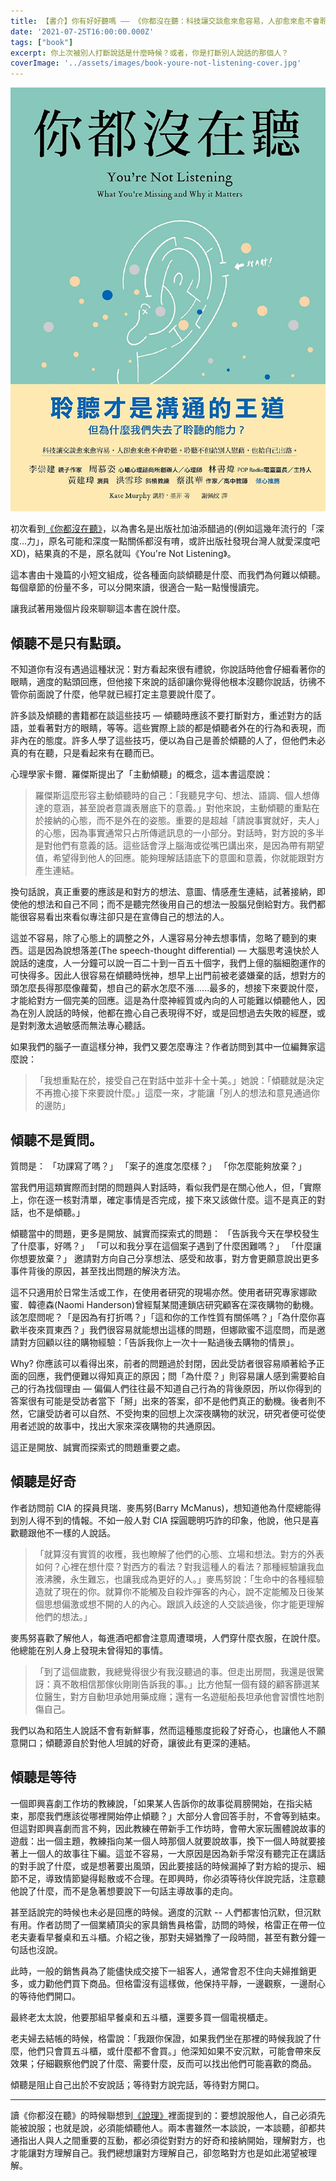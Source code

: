 ```yaml
---
title: 【書介】你有好好聽嗎 –– 《你都沒在聽：科技讓交談愈來愈容易，人卻愈來愈不會聆聽。聆聽不但給別人慰藉，也給自己出路》
date: '2021-07-25T16:00:00.000Z'
tags: ["book"]
excerpt: 你上次被別人打斷說話是什麼時候？或者，你是打斷別人說話的那個人？
coverImage: '../assets/images/book-youre-not-listening-cover.jpg'
---
```


![《你都沒在聽》書封](../assets/images/book-youre-not-listening-cover.jpg)

初次看到[《你都沒在聽》](https://www.books.com.tw/products/0010870927)，以為書名是出版社加油添醋過的(例如這幾年流行的「深度...力」，原名可能和深度一點關係都沒有唷，或許出版社發現台灣人就愛深度吧XD)，結果真的不是，原名就叫《You're Not Listening》。

這本書由十幾篇的小短文組成，從各種面向談傾聽是什麼、而我們為何難以傾聽。每個章節的份量不多，可以分開來讀，很適合一點一點慢慢讀完。

讓我試著用幾個片段來聊聊這本書在說什麼。

## 傾聽不是只有點頭。

不知道你有沒有遇過這種狀況：對方看起來很有禮貌，你說話時他會仔細看著你的眼睛，適度的點頭回應，但他接下來說的話卻讓你覺得他根本沒聽你說話，彷彿不管你前面說了什麼，他早就已經打定主意要說什麼了。

許多談及傾聽的書籍都在談這些技巧 –– 傾聽時應該不要打斷對方，重述對方的話語，並看著對方的眼睛，等等。這些實際上談的都是傾聽者外在的行為和表現，而非內在的態度。許多人學了這些技巧，便以為自己是善於傾聽的人了，但他們未必真的有在聽，只是看起來有在聽而已。

心理學家卡爾．羅傑斯提出了「主動傾聽」的概念，這本書這麼說：

> 羅傑斯這麼形容主動傾聽時的自己：「我聽見字句、想法、語調、個人想傳達的意涵，甚至說者意識表層底下的意義。」對他來說，主動傾聽的重點在於接納的心態，而不是外在的姿態。重要的是超越「請說事實就好，夫人」的心態，因為事實通常只占所傳遞訊息的一小部分。對話時，對方說的多半是對他們有意義的話。這些話會浮上腦海或從嘴巴講出來，是因為帶有期望值，希望得到他人的回應。能夠理解話語底下的意圖和意義，你就能跟對方產生連結。

換句話說，真正重要的應該是和對方的想法、意圖、情感產生連結，試著接納，即使他的想法和自己不同；而不是聽完然後用自己的想法一股腦兒倒給對方。我們都能很容易看出來看似專注卻只是在宣傳自己的想法的人。

這並不容易，除了心態上的調整之外，人還容易分神去想事情，忽略了聽到的東西。這是因為說想落差(The speech-thought differential) –– 大腦思考遠快於人說話的速度，人一分鐘可以說一百二十到一百五十個字，我們上億的腦細胞運作的可快得多。因此人很容易在傾聽時恍神，想早上出門前被老婆嫌棄的話，想對方的頭怎麼長得那麼像蘿蔔，想自己的薪水怎麼不漲......最多的，想接下來要說什麼，才能給對方一個完美的回應。這是為什麼神經質或內向的人可能難以傾聽他人，因為在別人說話的時候，他都在擔心自己表現得不好，或是回想過去失敗的經歷，或是對刺激太過敏感而無法專心聽話。

如果我們的腦子一直這樣分神，我們又要怎麼專注？作者訪問到其中一位編舞家這麼說：

>「我想重點在於，接受自己在對話中並非十全十美。」她說：「傾聽就是決定不再擔心接下來要說什麼。」這麼一來，才能讓「別人的想法和意見通過你的邊防」

## 傾聽不是質問。

質問是：
「功課寫了嗎？」
「案子的進度怎麼樣？」
「你怎麼能夠放棄？」

當我們用這類實際而封閉的問題與人對話時，看似我們是在關心他人，但，「實際上，你在逐一核對清單，確定事情是否完成，接下來又該做什麼。這不是真正的對話，也不是傾聽。」

傾聽當中的問題，更多是開放、誠實而探索式的問題：
「告訴我今天在學校發生了什麼事，好嗎？」
「可以和我分享在這個案子遇到了什麼困難嗎？」
「什麼讓你想要放棄？」
邀請對方向自己分享想法、感受和故事，對方會更願意說出更多事件背後的原因，甚至找出問題的解決方法。

這不只適用於日常生活或工作，在使用者研究的現場亦然。使用者研究專家娜歐蜜．韓德森(Naomi Handerson)曾經幫某間連鎖店研究顧客在深夜購物的動機。該怎麼問呢？「是因為有打折嗎？」「這和你的工作性質有關係嗎？」「為什麼你喜歡半夜來買東西？」我們很容易就能想出這樣的問題，但娜歐蜜不這麼問，而是邀請對方回顧以往的購物經驗：「告訴我你上一次十一點過後去購物的情景」。

Why? 你應該可以看得出來，前者的問題過於封閉，因此受訪者很容易順著給予正面的回應，我們便難以得知真正的原因；問「為什麼？」則容易讓人感到需要給自己的行為找個理由 –– 偏偏人們往往最不知道自己行為的背後原因，所以你得到的答案很有可能是受訪者當下「掰」出來的答案，卻不是他們真正的動機。後者則不然，它讓受訪者可以自然、不受拘束的回想上次深夜購物的狀況，研究者便可從使用者述說的故事中，找出大家來深夜購物的共通原因。

這正是開放、誠實而探索式的問題重要之處。

## 傾聽是好奇

作者訪問前 CIA 的探員貝瑞．麥馬努(Barry McManus)，想知道他為什麼總能得到別人得不到的情報。不如一般人對 CIA 探圓聰明巧詐的印象，他說，他只是喜歡聽跟他不一樣的人說話。

> 「就算沒有實質的收穫，我也瞭解了他們的心態、立場和想法。對方的外表如何？心裡在想什麼？對西方的看法？對我這種人的看法？那種經驗讓我血液沸騰，永生難忘，也讓我成為更好的人。」麥馬努說：「生命中的各種經驗造就了現在的你。就算你不能觸及自殺炸彈客的內心，說不定能觸及日後某個思想偏激或想不開的人的內心。跟誤入歧途的人交談過後，你才能更理解他們的想法。」

麥馬努喜歡了解他人，每進酒吧都會注意周遭環境，人們穿什麼衣服，在說什麼。他總能在別人身上發現未曾得知的事情。

> 「到了這個歲數，我總覺得很少有我沒聽過的事。但走出房間，我還是很驚訝：真不敢相信那傢伙剛剛告訴我的事。」比方他幫一個有錢的顧客篩選某位醫生，對方自動坦承她用藥成癮；還有一名遊艇船長坦承他會習慣性地割傷自己。

我們以為和陌生人說話不會有新鮮事，然而這種態度扼殺了好奇心，也讓他人不願意開口；傾聽源自於對他人坦誠的好奇，讓彼此有更深的連結。

## 傾聽是等待

一個即興喜劇工作坊的教練說，「如果某人告訴你的故事從肩膀開始，在指尖結束，那麼我們應該從哪裡開始停止傾聽？」大部分人會回答手肘，不會等到結束。但這對即興喜劇而言不夠，因此教練在帶新手工作坊時，會帶大家玩團體說故事的遊戲：出一個主題，教練指向某一個人時那個人就要說故事，換下一個人時就要接著上一個人的故事往下編。這並不容易，一大原因是因為新手常沒有聽完正在講話的對手說了什麼，或是想著要出風頭，因此要接話的時候漏掉了對方給的提示、細節不足，導致情節變得鬆散或不合理。在即興時，你必須等待伙伴說完話，注意聽他說了什麼，而不是急著想要說下一句話主導故事的走向。

甚至話說完的時候也未必是回應的時候。適度的沉默 -- 人們都害怕沉默，但沉默有用。作者訪問了一個業績頂尖的家具銷售員格雷，訪問的時候，格雷正在帶一位老夫妻看早餐桌和五斗櫃。介紹之後，那對夫婦猶豫了一段時間，甚至有數分鐘一句話也沒說。

此時，一般的銷售員為了能儘快成交接下一組客人，通常會忍不住向夫婦推銷更多，或力勸他們買下商品。但格雷沒有這樣做，他保持平靜，一邊觀察，一邊耐心的等待他們開口。

最終老太太說，他要那組早餐桌和五斗櫃，還要多買一個電視櫃走。

老夫婦去結帳的時候，格雷說：「我跟你保證，如果我們坐在那裡的時候我說了什麼，他們只會買五斗櫃，或什麼都不會買。」他深知如果不安沉默，可能會帶來反效果；仔細觀察他們說了什麼、需要什麼，反而可以找出他們可能喜歡的商品。

傾聽是阻止自己出於不安說話；等待對方說完話，等待對方開口。

---

讀《你都沒在聽》的時候聯想到[《說理》](https://yishan.toys/book-doesnt-hurt-to-ask/)裡面提到的：要想說服他人，自己必須先能被說服；也就是說，必須能傾聽他人。兩本書雖然一本談說，一本談聽，卻都共通指出人與人之間重要的互動，都必須從對對方的好奇和接納開始，理解對方，也才能讓對方理解自己。我們總想讓對方理解自己，卻忽略對方也是如此渴望被理解。
